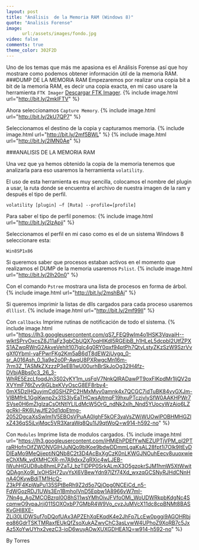 ```yaml
---
layout: post
title: "Análisis  de la Memoria RAM (Windows 8)"
quote: "Analisis Forense"
image:
      url:/assets/images/fondo.jpg
video: false
comments: true
theme_color: 302F2D
---
```

Uno de los temas que más me apasiona es el Análisis Forense así que hoy mostrare como podemos obtener información útil de la memoria RAM.
###DUMP DE LA MEMORIA RAM
Empezaremos por realizar una copia bit a bit de la memoria RAM, es decir una copia exacta, en mi caso usare la herramienta `FTK Imager` [Descargar FTK Imager](https://mega.nz/#!2xUUyQ4a!STKxDblF7sAshZtKoI5SzJ67UT0PacRnlXLgji2Il9E).
{% include image.html url="http://bit.ly/2mklFTV" %}

Ahora seleccionamos `Capture Memory`. 
{% include image.html url="http://bit.ly/2kU7QP7" %}


Seleccionamos el destino de la copia y capturamos memoria.
{% include image.html url="http://bit.ly/2mf5BWL" %}
{% include image.html url="http://bit.ly/2lMN0Ae" %}

###ANALISIS DE LA MEMORIA RAM

Una vez que ya hemos obtenido la copia de la memoria tenemos que analizarla para eso usaremos la herramienta `volatility`.

El uso de esta herramienta es muy sencilla, colocamos el nombre del plugin a usar, la ruta donde se encuentra el archivo de nuestra imagen de la ram y después el tipo de perfil. 

```
volatility [plugin] –f [Ruta] --profile=[profile] 
```

Para saber el tipo de perfil ponemos:
{% include image.html url="http://bit.ly/2lzApji" %}

Seleccionamos el perfil en mi caso como es el de un sistema Windows 8 seleccionare esta:
```
Win8SP1x86 
```

Si queremos saber que procesos estaban activos en el momento que realizamos el DUMP de la memoria usaremos `Pslist`.
{% include image.html url="http://bit.ly/2lh20n0" %}

Con el comando `Pstree` mostrara una lista de procesos en forma de árbol.
{% include image.html url="http://bit.ly/2mshBAi" %}

Si queremos imprimir la listas de dlls cargados para cada proceso usaremos `dlllist`.
{% include image.html url="http://bit.ly/2mf99II" %}

Con `callbacks` Imprime rutinas de notificación de todo el sistema.
{% include image.html url="https://lh3.googleusercontent.com/qS7_FEQ9wIm4o1HSK3VqvaiH--wlktSPrvOxcsZ8J11aFz3gbCbUQX7oqHIKdI5RGEibB_h1HLeL5dcpbI2UtfZPXS1AZwqRWnG2AkveVehIt107Iglc4g0RY0qxf94ptPh7QtyLstyZKzSzW9SzrVvgXf0YbmI-yaFPwrFKg2Km5aB6dT8dEW2jUygq_0-sr_A016Ash_0_1ja9e2o0P-AwqU8PXRwgcMn16m-7rm3Z_TASMkZXzzzP3eEB1wU00urhBrSkJoOg32lH4fz-DVbjABbs0c3_26_3-WhRE5EzcLfoqdJn3S02yKY1m_usFqV7NnkQlRADawPT9oxFlKpdMr1ljQV2qXVYmF76tZvv9jGLbxKVyOscG8EF8rby4-0mX5DzlHQuyjmCdGSHZPC2HMxMyv0amnk4x7QCGC7idTuBK84vyGXJm-VIBMfHL1GgiKwnp2x31S3IyEaTHCwsAjtmqF19hxuPTczjvlySfW0AAKHPWr7SVse0H6mZIgIzaCsOtNtlYLlLdMcW5OrG_ndNk2xlh_Nnd5YUocyWzAio6LZgcRkI-RK6UwJfE20d1dpEtmg-2052DgcaXsSwIm1V5EBOsVPuAA0lghF5kOF3yaVsZWjWUOwlPOBHMHGZlxZ436qS5jLvjMqc5VR3XaraWq8Qu1IJ9qtWoQ=w914-h592-no" %}

Con `Modules` Imprime lista de modulos cargados.
{% include image.html url="https://lh3.googleusercontent.com/iHMjEhPDEfYwNEZUPTjVPM_pI2PTraRHofnOifZWONVGlHJuNQo9blKoe9bdwDDmmLgaKsAL28fpt1i7Olk9ItEyDDIEaMo9MeQijeptiNQNb8C2t3D4AcBxXgCzK0nLKWGJNOuhEecv8uuoxwieeChXMk_vdXMHCXR-m7A9dxxZgRXic4wLJEB-IWuhHGUD8ub8hmLPZaTJ_bzTlDPP0SrkALmX3O5gzokrSJM1hmW5XtWwjtQDAgnXo9I_lxOHSH72uvYsX6VBewYdn97IZf74Xd_wxzqGCSNyRJHdCNnHnA4OKywBdiTM1HcQ-Z3kPF4KpWaPu135SPtBeRh9Z2d5o7QjOpg0NCEiCd_n5-FdWGozRDJ1UWs3En1BmhoIVnD5Epbw1A8966vW7mI-7Nn4g_AgZMCOBzrqI0O8hS11wsYMhOivJFVfoOMi_WoUDWRkpbKdgNc4ScpmwO9vpaJrji011SOXOxbP7GMbR4W9Vo_cvzJuMVcX11dc8cpBNMt8BASKvGHl8XE-ZLi30LIDWSuf7oDQofUAx3APZEhXqEKqdK4e2JhFp7LcEw0pggi9AGOHRbjeq86GdrTSKTMRaxfEUkQfZsoXukAZwvChC3asLvwW4UPhoZ9XoRB7c5JxAz5XoYwUYhx2vezC3-ioD6wuyAOwXUXGDHEA1Q=w914-h592-no" %}

By Torres
